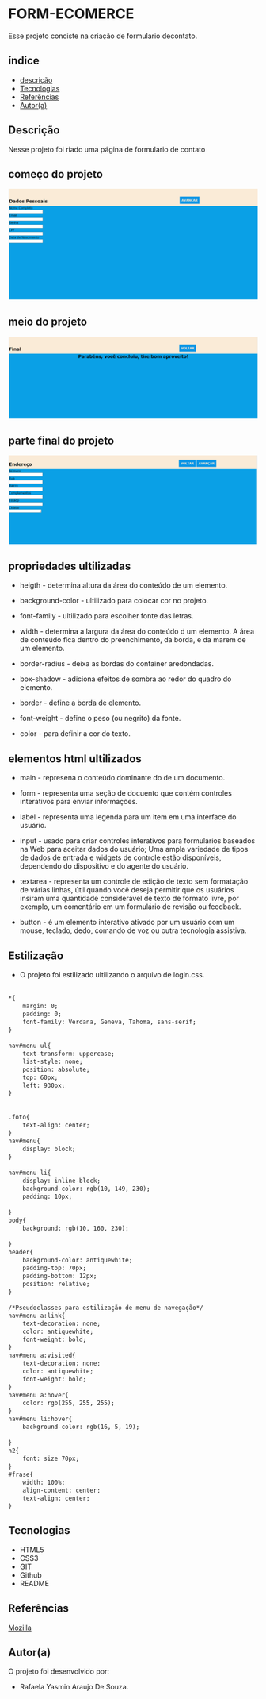 # FORM-ECOMERCE

Esse projeto conciste na criação de formulario decontato.
## índice
* [descrição](#descrição)
* [Tecnologias](#tecnologias)
* [Referências](referências)
* [Autor(a)](#autora)

## Descrição

Nesse projeto foi riado uma página de formulario de contato

## começo do projeto 

![](img/index.png)

## meio do projeto

![](img/Captura%20de%20tela%202024-10-25%20122323.png)

## parte final do projeto

![](img/Captura%20de%20tela%202024-10-25%20122248.png)

## propriedades ultilizadas 

* heigth - determina altura da área do conteúdo de um elemento.

* background-color - ultilizado para colocar cor no projeto.

* font-family -  ultilizado para escolher fonte das letras.

* width -  determina a largura da área do conteúdo d um elemento. A área de conteúdo fica dentro do preenchimento, da borda, e da marem de um elemento.

* border-radius - deixa as bordas do container aredondadas.

* box-shadow - adiciona efeitos de sombra ao redor do quadro do elemento.

* border - define a borda de elemento.

* font-weight - define o peso (ou negrito) da fonte.

* color - para definir a cor do texto.

## elementos html ultilizados

* main - represena o conteúdo dominante do <corpo> de um documento.

* form - representa uma seção de docuento que contém controles interativos para enviar informações.

* label - representa uma legenda para um item em uma interface do usuário.

* input - usado para criar controles interativos para formulários baseados na Web para aceitar dados do usuário; Uma ampla variedade de tipos de dados de entrada e widgets de controle estão disponíveis, dependendo do dispositivo e do agente do usuário.

* textarea - representa um controle de edição de texto sem formatação de várias linhas, útil quando você deseja permitir que os usuários insiram uma quantidade considerável de texto de formato livre, por exemplo, um comentário em um formulário de revisão ou feedback.

* button - é um elemento interativo ativado por um usuário com um mouse, teclado, dedo, comando de voz ou outra tecnologia assistiva.

## Estilização 

* O projeto foi estilizado ultilizando o arquivo de login.css.

```

*{
    margin: 0;
    padding: 0;
    font-family: Verdana, Geneva, Tahoma, sans-serif;
}
 
nav#menu ul{
    text-transform: uppercase;
    list-style: none;
    position: absolute;
    top: 60px;
    left: 930px;
}
 
 
.foto{
    text-align: center;
}
nav#menu{
    display: block;
}
 
nav#menu li{
    display: inline-block;
    background-color: rgb(10, 149, 230);
    padding: 10px;
 
}
body{
    background: rgb(10, 160, 230);
   
}
header{
    background-color: antiquewhite;
    padding-top: 70px;
    padding-bottom: 12px;
    position: relative;
}
 
/*Pseudoclasses para estilização de menu de navegação*/
nav#menu a:link{
    text-decoration: none;
    color: antiquewhite;
    font-weight: bold;
}
nav#menu a:visited{
    text-decoration: none;                                                  
    color: antiquewhite;
    font-weight: bold;
}
nav#menu a:hover{
    color: rgb(255, 255, 255);  
}
nav#menu li:hover{
    background-color: rgb(16, 5, 19);
   
}
h2{
    font: size 70px;
}
#frase{
    width: 100%;
    align-content: center;
    text-align: center;
}

```

## Tecnologias 

* HTML5
* CSS3
* GIT
* Github
* README

## Referências
[Mozilla](https://developer.mozilla.org/en-US/docs/Web/CSS/justify-content)

## Autor(a)
O projeto foi desenvolvido por: 

* Rafaela Yasmin Araujo De Souza.